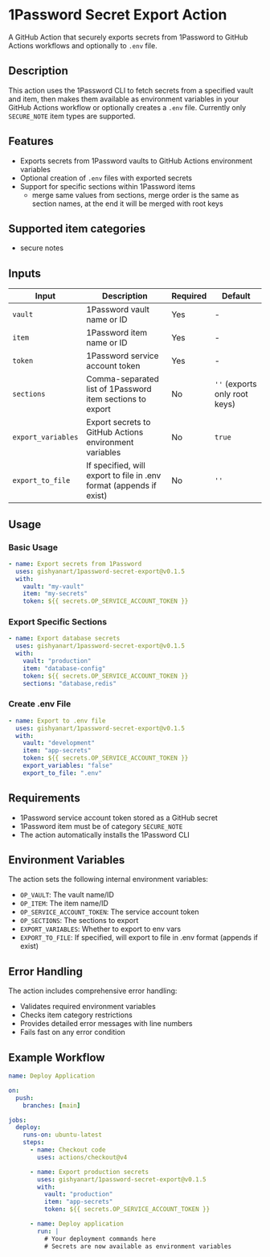 # 1Password Secret Export Action

A GitHub Action that securely exports secrets from 1Password to GitHub Actions workflows and optionally to `.env` file.

## Description

This action uses the 1Password CLI to fetch secrets from a specified vault and item, then makes them available as environment variables in your GitHub Actions workflow or optionally creates a `.env` file. Currently only `SECURE_NOTE` item types are supported.

## Features

- Exports secrets from 1Password vaults to GitHub Actions environment variables
- Optional creation of `.env` files with exported secrets
- Support for specific sections within 1Password items
  - merge same values from sections, merge order is the same as section names, at the end it will be merged with root keys

## Supported item categories

- secure notes

## Inputs

| Input              | Description                                                         | Required | Default                       |
| ------------------ | ------------------------------------------------------------------- | -------- | ----------------------------- |
| `vault`            | 1Password vault name or ID                                          | Yes      | -                             |
| `item`             | 1Password item name or ID                                           | Yes      | -                             |
| `token`            | 1Password service account token                                     | Yes      | -                             |
| `sections`         | Comma-separated list of 1Password item sections to export           | No       | `''` (exports only root keys) |
| `export_variables` | Export secrets to GitHub Actions environment variables              | No       | `true`                        |
| `export_to_file`   | If specified, will export to file in .env format (appends if exist) | No       | `''`                          |

## Usage

### Basic Usage

```yaml
- name: Export secrets from 1Password
  uses: gishyanart/1password-secret-export@v0.1.5
  with:
    vault: "my-vault"
    item: "my-secrets"
    token: ${{ secrets.OP_SERVICE_ACCOUNT_TOKEN }}
```

### Export Specific Sections

```yaml
- name: Export database secrets
  uses: gishyanart/1password-secret-export@v0.1.5
  with:
    vault: "production"
    item: "database-config"
    token: ${{ secrets.OP_SERVICE_ACCOUNT_TOKEN }}
    sections: "database,redis"
```

### Create .env File

```yaml
- name: Export to .env file
  uses: gishyanart/1password-secret-export@v0.1.5
  with:
    vault: "development"
    item: "app-secrets"
    token: ${{ secrets.OP_SERVICE_ACCOUNT_TOKEN }}
    export_variables: "false"
    export_to_file: ".env"
```

## Requirements

- 1Password service account token stored as a GitHub secret
- 1Password item must be of category `SECURE_NOTE`
- The action automatically installs the 1Password CLI

## Environment Variables

The action sets the following internal environment variables:

- `OP_VAULT`: The vault name/ID
- `OP_ITEM`: The item name/ID
- `OP_SERVICE_ACCOUNT_TOKEN`: The service account token
- `OP_SECTIONS`: The sections to export
- `EXPORT_VARIABLES`: Whether to export to env vars
- `EXPORT_TO_FILE`: If specified, will export to file in .env format (appends if exist)

## Error Handling

The action includes comprehensive error handling:

- Validates required environment variables
- Checks item category restrictions
- Provides detailed error messages with line numbers
- Fails fast on any error condition

## Example Workflow

```yaml
name: Deploy Application

on:
  push:
    branches: [main]

jobs:
  deploy:
    runs-on: ubuntu-latest
    steps:
      - name: Checkout code
        uses: actions/checkout@v4

      - name: Export production secrets
        uses: gishyanart/1password-secret-export@v0.1.5
        with:
          vault: "production"
          item: "app-secrets"
          token: ${{ secrets.OP_SERVICE_ACCOUNT_TOKEN }}

      - name: Deploy application
        run: |
          # Your deployment commands here
          # Secrets are now available as environment variables
```
